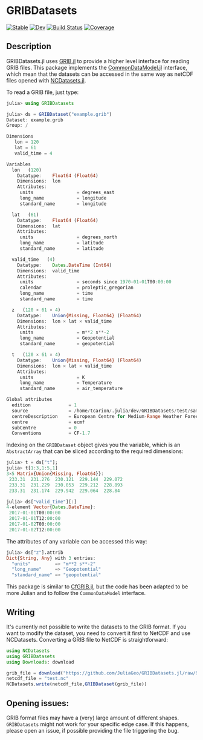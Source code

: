 # GRIBDatasets

[![Stable](https://img.shields.io/badge/docs-stable-blue.svg)](https://juliageo.org/GRIBDatasets.jl/stable/)
[![Dev](https://img.shields.io/badge/docs-dev-blue.svg)](https://juliageo.org/GRIBDatasets.jl/dev/)
[![Build Status](https://github.com/JuliaGeo/GRIBDatasets.jl/actions/workflows/CI.yml/badge.svg?branch=main)](https://github.com/JuliaGeo/GRIBDatasets.jl/actions/workflows/CI.yml?query=branch%3Amain)
[![Coverage](https://codecov.io/gh/JuliaGeo/GRIBDatasets.jl/branch/main/graph/badge.svg)](https://codecov.io/gh/JuliaGeo/GRIBDatasets.jl)

## Description

GRIBDatasets.jl uses [GRIB.jl](https://weech.github.io/GRIB.jl) to provide a higher level interface for reading GRIB files. This package implements the [CommonDataModel.jl](https://github.com/JuliaGeo/CommonDataModel.jl) interface, which mean that the datasets can be accessed in the same way as netCDF files opened with [NCDatasets.jl](https://github.com/Alexander-Barth/NCDatasets.jl).

To read a GRIB file, just type:

```julia
julia> using GRIBDatasets

julia> ds = GRIBDataset("example.grib")
Dataset: example.grib
Group: /

Dimensions
   lon = 120
   lat = 61
   valid_time = 4

Variables
  lon   (120)
    Datatype:    Float64 (Float64)
    Dimensions:  lon
    Attributes:
     units                = degrees_east
     long_name            = longitude
     standard_name        = longitude

  lat   (61)
    Datatype:    Float64 (Float64)
    Dimensions:  lat
    Attributes:
     units                = degrees_north
     long_name            = latitude
     standard_name        = latitude

  valid_time   (4)
    Datatype:    Dates.DateTime (Int64)
    Dimensions:  valid_time
    Attributes:
     units                = seconds since 1970-01-01T00:00:00
     calendar             = proleptic_gregorian
     long_name            = time
     standard_name        = time

  z   (120 × 61 × 4)
    Datatype:    Union{Missing, Float64} (Float64)
    Dimensions:  lon × lat × valid_time
    Attributes:
     units                = m**2 s**-2
     long_name            = Geopotential
     standard_name        = geopotential

  t   (120 × 61 × 4)
    Datatype:    Union{Missing, Float64} (Float64)
    Dimensions:  lon × lat × valid_time
    Attributes:
     units                = K
     long_name            = Temperature
     standard_name        = air_temperature

Global attributes
  edition              = 1
  source               = /home/tcarion/.julia/dev/GRIBDatasets/test/sample-data/era5-levels-members.grib
  centreDescription    = European Centre for Medium-Range Weather Forecasts
  centre               = ecmf
  subCentre            = 0
  Conventions          = CF-1.7
```

Indexing on the `GRIBDataset` object gives you the variable, which is an `AbstractArray` that can be sliced according to the required dimensions:

```julia
julia> t = ds["t"];
julia> t[1:3,1:5,1]
3×5 Matrix{Union{Missing, Float64}}:
 233.31  231.276  230.121  229.144  229.072
 233.31  231.229  230.053  229.212  228.893
 233.31  231.174  229.942  229.064  228.84

julia> ds["valid_time"][:]
4-element Vector{Dates.DateTime}:
 2017-01-01T00:00:00
 2017-01-01T12:00:00
 2017-01-02T00:00:00
 2017-01-02T12:00:00
```

The attributes of any variable can be accessed this way:
```julia
julia> ds["z"].attrib
Dict{String, Any} with 3 entries:
  "units"         => "m**2 s**-2"
  "long_name"     => "Geopotential"
  "standard_name" => "geopotential"
```

This package is similar to [CfGRIB.jl](https://github.com/ecmwf/cfgrib.jl), but the code has been adapted to be more Julian and to follow the `CommonDataModel` interface.

## Writing
It's currently not possible to write the datasets to the GRIB format. If you want to modify the dataset, you need to convert it first to NetCDF and use NCDatasets. Converting a GRIB file to NetCDF is straightforward:

```julia
using NCDatasets
using GRIBDatasets
using Downloads: download

grib_file = download("https://github.com/JuliaGeo/GRIBDatasets.jl/raw/98356af026ea39a5ec0b5e64e4289105492321f8/test/sample-data/era5-levels-members.grib")
netcdf_file = "test.nc"
NCDatasets.write(netcdf_file,GRIBDataset(grib_file))
```
## Opening issues:
GRIB format files may have a (very) large amount of different shapes. `GRIBDatasets` might not work for your specific edge case. If this happens, please open an issue, if possible providing the file triggering the bug.
